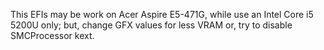This EFIs may be work on Acer Aspire E5-471G, while use an Intel Core i5 5200U only; but, change GFX values for less VRAM or, try to disable SMCProcessor kext.
